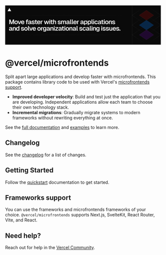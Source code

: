 ![hero banner](./assets/mfe-package-banner-dark.png)

# @vercel/microfrontends

Split apart large applications and develop faster with microfrontends. This package contains library code to be used with Vercel's [microfrontends support](https://vercel.com/docs/microfrontends).

- **Improved developer velocity**: Build and test just the application that you are developing. Independent applications allow each team to choose their own technology stack.
- **Incremental migrations**: Gradually migrate systems to modern frameworks without rewriting everything at once.

See the [full documentation](https://vercel.com/docs/microfrontends) and [examples](https://vercel.com/templates/microfrontends) to learn more.

## Changelog

See the [changelog](./packages/microfrontends/CHANGELOG.md) for a list of changes.

## Getting Started

Follow the [quickstart](https://vercel.com/docs/microfrontends/quickstart) documentation to get started.

## Frameworks support

You can use the frameworks and microfrontends frameworks of your choice. `@vercel/microfrontends` supports Next.js, SvelteKit, React Router, Vite, and React.

## Need help?

Reach out for help in the [Vercel Community](https://community.vercel.com).
